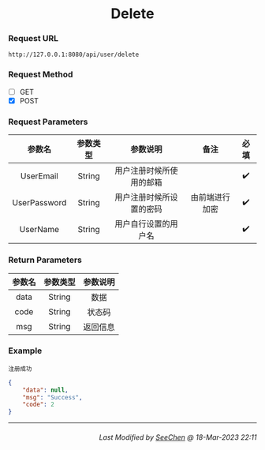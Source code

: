 <div align = "center">

# Delete

</div>

### Request URL
</div>

`http://127.0.0.1:8080/api/user/delete`

### Request Method

- [ ] GET
- [X] POST

### Request Parameters

|参数名|参数类型|参数说明|备注|必填|
|:---:|:---:|:---:|:---:|:---:|
|UserEmail|String|用户注册时候所使用的邮箱||:heavy_check_mark:|
|UserPassword|String|用户注册时候所设置的密码|由前端进行加密|:heavy_check_mark:|
|UserName|String|用户自行设置的用户名||:heavy_check_mark:|

### Return Parameters

|参数名|参数类型|参数说明|
|:---:|:---:|:---:|
|data|String|数据|
|code|String|状态码|
|msg|String|返回信息|


### Example

`注册成功`

```json
{
    "data": null,
    "msg": "Success",
    "code": 2
}
```
---
<div align="right">

###### *Last Modified by [SeeChen](https://github.com/SeeChen/) @ 18-Mar-2023 22:11*
</div>